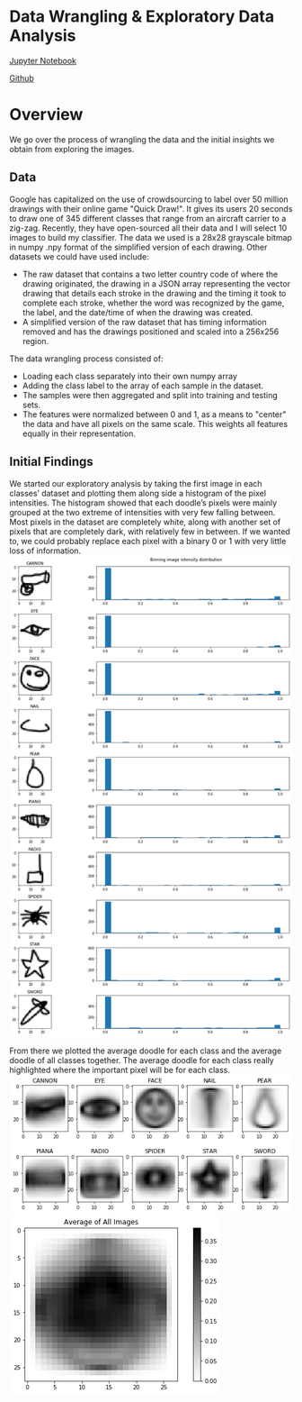# Data Wrangling & Exploratory Data Analysis

[Jupyter Notebook](http://nbviewer.jupyter.org/github/nolanadams1230/Doodle_Classification/blob/master/notebooks/Data%20Wrangling%20%26%20Exploratory%20Analysis%20-%20Doodles.ipynb)

[Github](https://github.com/nolanadams1230/Doodle_Classification/blob/master/notebooks/Data%20Wrangling%20%26%20Exploratory%20Analysis%20-%20Doodles.ipynb)

# Overview

We go over the process of wrangling the data and the initial insights we obtain from exploring the images.

## Data
Google has capitalized on the use of crowdsourcing to label over 50 million drawings with their online game "Quick Draw!". It gives its users 20 seconds to draw one of 345 different classes that range from an aircraft carrier to a zig-zag. Recently, they have open-sourced all their data and I will select 10 images to build my classifier. The data we used is a 28x28 grayscale bitmap in numpy .npy format of the simplified version of each drawing. 
Other datasets we could have used include:
 - The raw dataset that contains a two letter country code of where the drawing originated, the drawing in a JSON array representing the vector drawing that details each stroke in the drawing and the timing it took to complete each stroke, whether the word was recognized by the game, the label, and the date/time of when the drawing was created.
 - A simplified version of the raw dataset that has timing information removed and has the drawings positioned and scaled into a 256x256 region.
 
The data wrangling process consisted of:
 - Loading each class separately into their own numpy array
 - Adding the class label to the array of each sample in the dataset.
 - The samples were then aggregated and split into training and testing sets.
 - The features were normalized between 0 and 1, as a means to "center" the data and have all pixels on the same scale. This weights all features equally in their representation.

## Initial Findings
We started our exploratory analysis by taking the first image in each classes’ dataset and plotting them along side a histogram of the pixel intensities. The histogram showed that each doodle’s pixels were mainly grouped at the two extreme of intensities with very few falling between.  Most pixels in the dataset are completely white, along with another set of pixels that are completely dark, with relatively few in between. If we wanted to, we could probably replace each pixel with a binary 0 or 1 with very little loss of information.
 ![Intensity Histogram](images/plots_and_hists.png)
 
From there we plotted the average doodle for each class and the average doodle of all classes together. The average doodle for each class really highlighted where the important pixel will be for each class.
![Classes' Average Images](images/average_doodle_class.png)
![Average of All Images](images/average_doodle_all.png)
